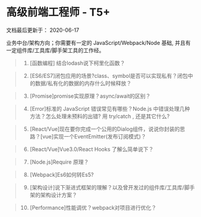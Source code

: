 # 高级前端工程师 - T5+
文档最后更新于： 2020-06-17

业务中台/架构方向；你需要有一定的 JavaScript/Webpack/Node 基础, 并且有一定组件库/工具库/脚手架工具的工作经。

>1. [函数编程] 结合lodash说下柯里化函数？

>2. [ES6/ES7]闭包应用的场景?class、symbol是否可以实现私有？闭包中的数据/私有化的数据的内存什么时候释放？

>3. [Promise]promise实现原理？async/await的区别？

>4. [Error]标准的 JavaScript 错误常见有哪些？Node.js 中错误处理几种方法？怎么处理未预料的出错? 用 try/catch , 还是其它什么?

>5. [React/Vue]现在要你完成一个公用的Dialog组件，说说你封装的思路？[vue]实现一个EventEmitter(发布订阅模式)？

>6. [React/Vue]Vue3.0/React Hooks 了解么简单说下？

>7. [Node.js]Require 原理？

>8. [Webpack]Es6如何转Es5?

>9. [架构设计]说下渐进式框架的理解？以及曾开发过的组件库/工具库/脚手架的架构设计方案？

>10. [Performance]性能调优？webpack对项目进行优化？



